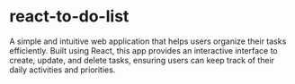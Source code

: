 # react-to-do-list
A simple and intuitive web application that helps users organize their tasks efficiently. Built using React, this app provides an interactive interface to create, update, and delete tasks, ensuring users can keep track of their daily activities and priorities.
